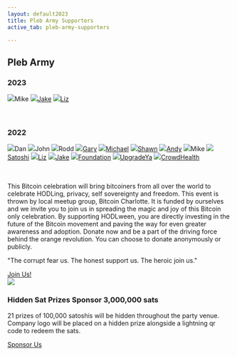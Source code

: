 ```yaml
---
layout: default2023
title: Pleb Army Supporters
active_tab: pleb-army-supporters

---
```


<div class="highlight-section">
    <h2>Pleb Army</h2>
    <div class="white-divider-mid"></div>
</div>
<div class="highlight-section1">
    <h3>2023</h3>
    <div class="pleb-army">
        <a ><img src="/anon.jpg"/>Mike</a>
        <a href="https://bitcoincharlotte.org/" target="_blank"><img src="/assets/img/plebarmy/Hfns3tdu_400x400.jpg"/>Jake</a>
        <a href="https://twitter.com/babeswhobitcoin" target="_blank"><img src="/assets/img/plebarmy/-ZnH2ahJ_400x400.jpg"/>Liz</a>
    </div>
    <br><br>
    <h3>2022</h3>
    <div class="pleb-army">
        <a><img src="/assets/img/plebarmy/lazerlion.jpg"/>Dan</a>
        <a><img src="/anon.jpg"/>John</a> <!-- $161 -->
        <a><img src="/anon.jpg"/>Rodd</a><!-- $161 -->
        <a href="https://bitblockboom.com/" target="_blank"><img src="/assets/img/plebarmy/3AepBfhl_400x400.jpg"/>Gary</a> <!-- $200 -->
        <a href="https://medium.com/@MichaelYouKnow" target="_blank"><img src="/assets/img/plebarmy/1_eTJEnXPRrf1vMIZ9KB40VQ@2x.jpg"/>Michael</a> <!-- $214 -->
        <a href="https://bitcoin101pro.com/products" target="_blank"><img src="/assets/img/plebarmy/FgH_Y-WXoAIW9Ou.jpeg"/>Shawn</a> <!-- 151,639 sats -->
        <a href="https://www.exponentiallayers.com/" target="_blank"><img src="/assets/img/plebarmy/FfH8RlFQ_400x400.jpg"/>Andy</a> <!-- 566,360 sats -->
        <a ><img src="/anon.jpg"/>Mike</a> <!-- 630,453 sats -->
        <a href="https://wtfhappenedin1971.com" target="_blank"><img src="/assets/img/plebarmy/img_0540-1_arrow.jpg"/>Satoshi</a> <!-- 768,351 sats -->
        <a href="https://twitter.com/babeswhobitcoin" target="_blank"><img src="/assets/img/plebarmy/-ZnH2ahJ_400x400.jpg"/>Liz</a> <!-- 3,975,678 sats + $500 -->
        <a href="https://bitcoincharlotte.org/" target="_blank"><img src="/assets/img/plebarmy/Hfns3tdu_400x400.jpg"/>Jake</a>
        <a href="https://foundationdevices.com/" target="_blank"><img src="/assets/img/plebarmy/d9muFk5o_400x400.jpg"/>Foundation</a>
        <a href="https://twitter.com/marcwparrish" target="_blank"><img src="/assets/img/plebarmy/b4n_gxeJ_400x400.jpg"/>UpgradeYa</a>
        <a href="https://www.joincrowdhealth.com/promotions/bitcoin" target="_blank"><img src="/assets/img/plebarmy/zACZ3_lY_400x400.jpg"/>CrowdHealth</a>
    </div>
    <br><br>
    <p>This Bitcoin celebration will bring bitcoiners from all over the world to celebrate HODLing, privacy, self sovereignty and freedom. This event is thrown by local meetup group, Bitcoin Charlotte. It is funded by ourselves and we invite you to join us in spreading the magic and joy of this Bitcoin only celebration. By supporting HODLween, you are directly investing in the future of the Bitcoin movement and paving the way for even greater awareness and adoption. Donate now and be a part of the driving force behind the orange revolution. You can choose to donate anonymously or publicly.</p>
    <p>"The corrupt fear us. The honest support us. The heroic join us."</p>
    <a href="https://btcpayserver.bitcoincharlotte.org/apps/2uyBkNxiTUGndZ4A2N4DcYPhCmfy/pos" target="_blank" class="orange-pill-btn">Join Us!</a>
</div>
<div class="highlight-section3 sponsor-2023">
    <div class="sponsor-icon-2023"><img src="/assets/img/hodlween-icon-magbtc.png" /></div>
    <h3>Hidden Sat Prizes Sponsor <span class="orange">3,000,000 sats</span></h3>
    <p>21 prizes of 100,000 satoshis will be hidden throughout the party venue. Company logo will be placed on a hidden prize alongside a lightning qr code to redeem the sats.</p>
    <a href="mailto:hodl@bitcoincharlotte.org" target="_blank" class="orange-pill-btn">Sponsor Us</a>
</div>


